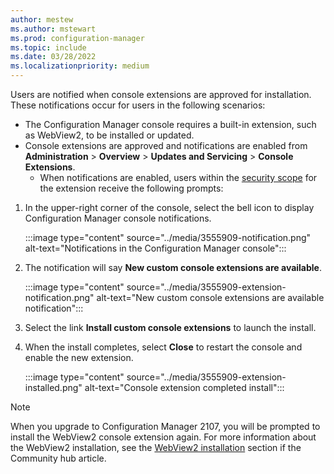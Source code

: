 ```yaml
---
author: mestew
ms.author: mstewart
ms.prod: configuration-manager
ms.topic: include
ms.date: 03/28/2022
ms.localizationpriority: medium
---
```

<!--This file is shared by the admin-console-extensions.md, admin-console-notifications.md, and community-hub-extension.md files. Some headings may be context driven by the article. -->

Users are notified when console extensions are approved for installation. These notifications occur for users in the following scenarios:

- The Configuration Manager console requires a built-in extension, such as WebView2, to be installed or updated.
- Console extensions are approved and notifications are enabled from **Administration** > **Overview** > **Updates and Servicing** > **Console Extensions**. 
   - When notifications are enabled, users within the [security scope](../../../understand/fundamentals-of-role-based-administration.md#security-scopes) for the extension receive the following prompts:

1. In the upper-right corner of the console, select the bell icon to display Configuration Manager console notifications.

   :::image type="content" source="../media/3555909-notification.png" alt-text="Notifications in the Configuration Manager console":::

1. The notification will say **New custom console extensions are available**.

   :::image type="content" source="../media/3555909-extension-notification.png" alt-text="New custom console extensions are available notification":::

1. Select the link **Install custom console extensions** to launch the install.
1. When the install completes, select **Close** to restart the console and enable the new extension.

    :::image type="content" source="../media/3555909-extension-installed.png" alt-text="Console extension completed install":::

> [!Note]
> When you upgrade to Configuration Manager 2107, you will be prompted to install the WebView2 console extension again. For more information about the WebView2 installation, see the [WebView2 installation](../community-hub.md#bkmk_webview2) section if the Community hub article. <!--10247811, 10005418-->
